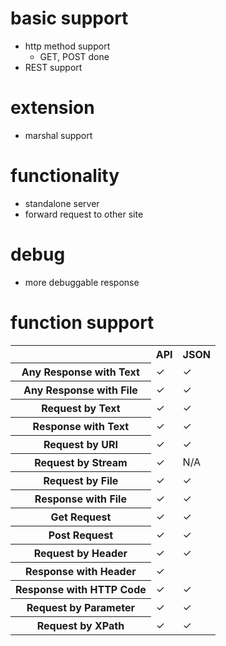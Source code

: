 # basic support
* http method support
  * GET, POST done
* REST support

# extension
* marshal support

# functionality
* standalone server
* forward request to other site

# debug
* more debuggable response

# function support

<table>

<tr>
<th>
</th>
<th>
API
</th>
<th>
JSON
</th>
</tr>

<tr>
<th>
Any Response with Text
</th>
<td>
 &#10003;
</td>
<td>
 &#10003;
</td>
</tr>

<tr>
<th>
Any Response with File
</th>
<td>
 &#10003;
</td>
<td>
 &#10003;
</td>
</tr>

<tr>
<th>
Request by Text
</th>
<td>
 &#10003;
</td>
<td>
 &#10003;
</td>
</tr>

<tr>
<th>
Response with Text
</th>
<td>
 &#10003;
</td>
<td>
 &#10003;
</td>
</tr>

<tr>
<th>
Request by URI
</th>
<td>
 &#10003;
</td>
<td>
 &#10003;
</td>
</tr>

<tr>
<th>
Request by Stream
</th>
<td>
 &#10003;
</td>
<td>
N/A
</td>
</tr>

<tr>
<th>
Request by File
</th>
<td>
 &#10003;
</td>
<td>
 &#10003;
</td>
</tr>

<tr>
<th>
Response with File
</th>
<td>
 &#10003;
</td>
<td>
 &#10003;
</td>
</tr>

<tr>
<th>
Get Request
</th>
<td>
 &#10003;
</td>
<td>
 &#10003;
</td>
</tr>

<tr>
<th>
Post Request
</th>
<td>
 &#10003;
</td>
<td>
 &#10003;
</td>
</tr>

<tr>
<th>
Request by Header
</th>
<td>
 &#10003;
</td>
<td>
 &#10003;
</td>
</tr>

<tr>
<th>
Response with Header
</th>
<td>
 &#10003;
</td>
<td>
</td>
</tr>

<tr>
<th>
Response with HTTP Code
</th>
<td>
 &#10003;
</td>
<td>
 &#10003;
</td>
</tr>

<tr>
<th>
Request by Parameter
</th>
<td>
 &#10003;
</td>
<td>
 &#10003;
</td>
</tr>

<tr>
<th>
Request by XPath
</th>
<td>
 &#10003;
</td>
<td>
 &#10003;
</td>
</tr>

</table>